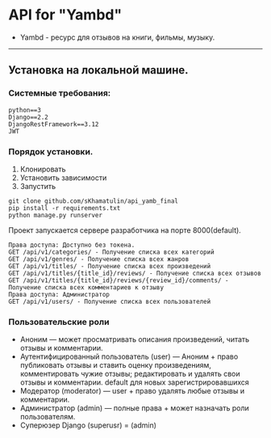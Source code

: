 # API for "Yambd"

- Yambd - ресурс для отзывов на книги, фильмы, музыку.
___

## Установка на локальной машине.

### Cистемные требования:
    python==3
    Django==2.2
    DjangoRestFramework==3.12
    JWT

### Порядок установки.
1) Клонировать
2) Установить зависимости
3) Запустить

```
git clone github.com/sKhamatulin/api_yamb_final
pip install -r requirements.txt
python manage.py runserver
```

Проект запускается сервере разработчика на порте 8000(default).

```
Права доступа: Доступно без токена.
GET /api/v1/categories/ - Получение списка всех категорий
GET /api/v1/genres/ - Получение списка всех жанров
GET /api/v1/titles/ - Получение списка всех произведений
GET /api/v1/titles/{title_id}/reviews/ - Получение списка всех отзывов
GET /api/v1/titles/{title_id}/reviews/{review_id}/comments/ - Получение списка всех комментариев к отзыву
Права доступа: Администратор
GET /api/v1/users/ - Получение списка всех пользователей
```

### Пользовательские роли

- Аноним — может просматривать описания произведений, читать отзывы и комментарии.
- Аутентифицированный пользователь (user) — Аноним + право публиковать отзывы и ставить оценку произведениям,  комментировать чужие отзывы; редактировать и удалять свои отзывы и комментарии. default для новых зарегистрировавшихся
- Модератор (moderator) — user + право удалять любые отзывы и комментарии.
- Администратор (admin) — полные права + может назначать роли пользователям.
- Суперюзер Django (superusr) = (admin)
